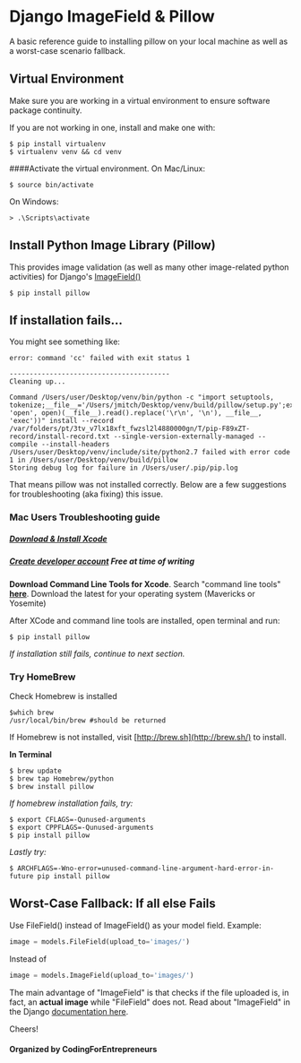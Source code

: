 # Django ImageField & Pillow
A basic reference guide to installing pillow on your local machine as well as a worst-case scenario fallback. 

## Virtual Environment 

Make sure you are working in a virtual environment to ensure software package continuity. 

If you are not working in one, install and make one with:

```
$ pip install virtualenv
$ virtualenv venv && cd venv
```

####Activate the virtual environment.
On Mac/Linux:
```
$ source bin/activate
```
On Windows:
```
> .\Scripts\activate
```

## Install Python Image Library (Pillow)
This provides image validation (as well as many other image-related python activities) for Django's [ImageField()](https://docs.djangoproject.com/en/dev/ref/models/fields/#imagefield)
```
$ pip install pillow
```

## If installation fails...
You might see something like:

```
error: command 'cc' failed with exit status 1

----------------------------------------
Cleaning up...

Command /Users/user/Desktop/venv/bin/python -c "import setuptools, tokenize;__file__='/Users/jmitch/Desktop/venv/build/pillow/setup.py';exec(compile(getattr(tokenize, 'open', open)(__file__).read().replace('\r\n', '\n'), __file__, 'exec'))" install --record /var/folders/pt/3tv_v7lx18xft_fwzsl2l4880000gn/T/pip-F89xZT-record/install-record.txt --single-version-externally-managed --compile --install-headers /Users/user/Desktop/venv/include/site/python2.7 failed with error code 1 in /Users/user/Desktop/venv/build/pillow
Storing debug log for failure in /Users/user/.pip/pip.log
```
That means pillow was not installed correctly. Below are a few suggestions for troubleshooting (aka fixing) this issue.

### Mac Users Troubleshooting guide

##### [Download & Install Xcode](https://developer.apple.com/xcode/downloads/)

##### [Create developer account](https://developer.apple.com/register/index.action) _Free at time of writing_

**Download Command Line Tools for Xcode**. Search "command line tools" **[here](https://developer.apple.com/downloads/index.action)**. 
Download the latest for your operating system (Mavericks or Yosemite)

After XCode and command line tools are installed, open terminal and run:
```
$ pip install pillow
```

_If installation still fails, continue to next section._

### Try HomeBrew

Check Homebrew is installed
```
$which brew
/usr/local/bin/brew #should be returned
```

If Homebrew is not installed, visit [http://brew.sh](http://brew.sh/) to install.


__In Terminal__
```
$ brew update
$ brew tap Homebrew/python
$ brew install pillow
```



_If homebrew installation fails, try:_

```
$ export CFLAGS=-Qunused-arguments
$ export CPPFLAGS=-Qunused-arguments
$ pip install pillow
```

_Lastly try:_
```
$ ARCHFLAGS=-Wno-error=unused-command-line-argument-hard-error-in-future pip install pillow
```

## Worst-Case Fallback: If all else Fails
Use FileField() instead of ImageField() as your model field. Example:
```python
image = models.FileField(upload_to='images/')
```

Instead of 
```python
image = models.ImageField(upload_to='images/')
```

The main advantage of "ImageField" is that checks if the file uploaded is, in fact, an **actual image** while "FileField" does not. Read about "ImageField" in the Django [documentation here](https://docs.djangoproject.com/en/dev/ref/models/fields/#imagefield).

Cheers!

#### Organized by CodingForEntrepreneurs